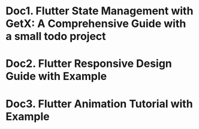 # Doc1. Flutter State Management with GetX: A Comprehensive Guide with a small todo project

# Doc2. Flutter Responsive Design Guide with Example

# Doc3. Flutter Animation Tutorial with Example